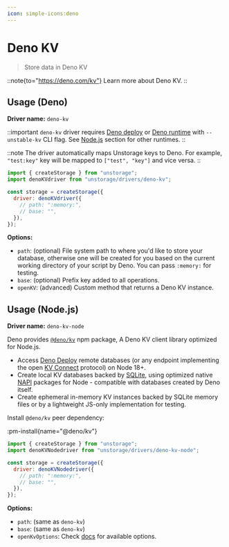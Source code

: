 ```yaml
---
icon: simple-icons:deno
---
```


# Deno KV

> Store data in Deno KV

::note{to="https://deno.com/kv"}
Learn more about Deno KV.
::

## Usage (Deno)

**Driver name:** `deno-kv`

::important
`deno-kv` driver requires [Deno deploy](https://docs.deno.com/deploy/kv/manual/on_deploy/) or [Deno runtime](https://docs.deno.com/runtime/) with `--unstable-kv` CLI flag. See [Node.js](#usage-nodejs) section for other runtimes.
::

::note
The driver automatically maps Unstorage keys to Deno. For example, `"test:key"` key will be mapped to `["test", "key"]` and vice versa.
::

```js
import { createStorage } from "unstorage";
import denoKVdriver from "unstorage/drivers/deno-kv";

const storage = createStorage({
  driver: denoKVdriver({
    // path: ":memory:",
    // base: "",
  }),
});
```

**Options:**

- `path`: (optional) File system path to where you'd like to store your database, otherwise one will be created for you based on the current working directory of your script by Deno. You can pass `:memory:` for testing.
- `base`: (optional) Prefix key added to all operations.
- `openKV`: (advanced) Custom method that returns a Deno KV instance.

## Usage (Node.js)

**Driver name:** `deno-kv-node`

Deno provides [`@deno/kv`](https://www.npmjs.com/package/@deno/kv) npm package, A Deno KV client library optimized for Node.js.

- Access [Deno Deploy](https://deno.com/deploy) remote databases (or any
  endpoint implementing the open
  [KV Connect](https://github.com/denoland/denokv/blob/main/proto/kv-connect.md)
  protocol) on Node 18+.
- Create local KV databases backed by
  [SQLite](https://www.sqlite.org/index.html), using optimized native
  [NAPI](https://nodejs.org/docs/latest-v18.x/api/n-api.html) packages for
  Node - compatible with databases created by Deno itself.
- Create ephemeral in-memory KV instances backed by SQLite memory files or by a
  lightweight JS-only implementation for testing.

Install `@deno/kv` peer dependency:

:pm-install{name="@deno/kv"}

```js
import { createStorage } from "unstorage";
import denoKVNodedriver from "unstorage/drivers/deno-kv-node";

const storage = createStorage({
  driver: denoKVNodedriver({
    // path: ":memory:",
    // base: "",
  }),
});
```

**Options:**

- `path`: (same as `deno-kv`)
- `base`: (same as `deno-kv`)
- `openKvOptions`: Check [docs](https://www.npmjs.com/package/@deno/kv#api) for available options.
